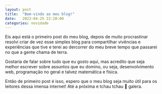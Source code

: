 ```yaml
---
layout: post
title:  "Bem-vindo ao meu blog!"
date:   2023-04-25 22:20:00
categories: novidade
---
```


Eis aqui está o primeiro post do meu blog, depois de muito procrastinar resolvi criar de vez esse simples blog para compartilhar vivências e experiências que tive e terei ao dercorrer do meu breve tempo que passarei no que a gente chama de terra.

Gostaria de falar sobre tudo que eu gosto aqui, mas acredito que seja melhor escrever sobre assuntos que eu domino, ou seja, desenvolvimento web, programação no geral e talvez matemática e física.

Então de primeiro post é isso, espero que o meu blog seja muito útil para os leitores dessa imensa internet! Até a próxima e tchau tchau 👋 galera.
